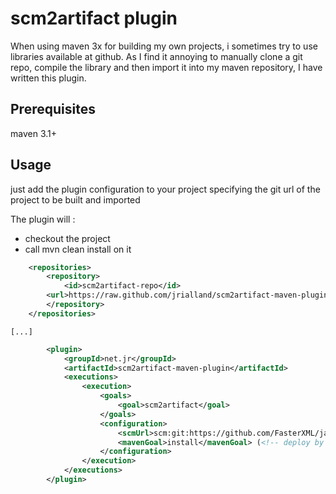 scm2artifact plugin
===================

When using maven 3x for building my own projects, i sometimes try to use libraries available at github.
As I find it annoying to manually clone a git repo, compile the library and then import it into my maven repository,
I have written this plugin.

Prerequisites
-------------

maven 3.1+

Usage
-----

just add the plugin configuration to your project specifying the git url of the project to be built and imported

The plugin will :
- checkout the project
- call mvn clean install on it
```xml
	<repositories>
		<repository>
			<id>scm2artifact-repo</id>
		<url>https://raw.github.com/jrialland/scm2artifact-maven-plugin/mvn-repo</url>
		</repository>
	</repositories>
```
	[...]
```xml
		<plugin>
			<groupId>net.jr</groupId>
			<artifactId>scm2artifact-maven-plugin</artifactId>
			<executions>
				<execution>
					<goals>
						<goal>scm2artifact</goal>
					</goals>
					<configuration>
						<scmUrl>scm:git:https://github.com/FasterXML/jackson-core.git</scmUrl><!-- scm url-->
						<mavenGoal>install</mavenGoal> (<!-- deploy by default -->
					</configuration>
				</execution>
			</executions>
		</plugin>
```